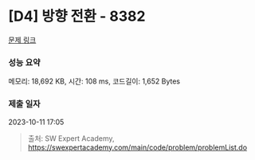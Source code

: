 # [D4] 방향 전환 - 8382 

[문제 링크](https://swexpertacademy.com/main/code/problem/problemDetail.do?contestProbId=AWyNQrCahHcDFAVP) 

### 성능 요약

메모리: 18,692 KB, 시간: 108 ms, 코드길이: 1,652 Bytes

### 제출 일자

2023-10-11 17:05



> 출처: SW Expert Academy, https://swexpertacademy.com/main/code/problem/problemList.do
